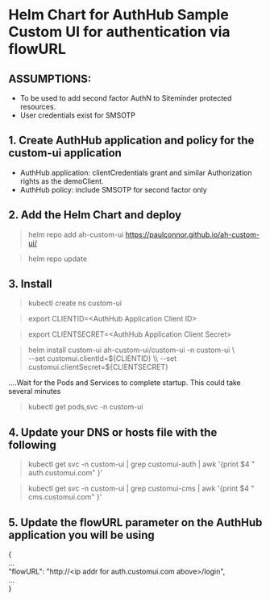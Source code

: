 # Helm Chart for AuthHub Sample Custom UI for authentication via flowURL

## ASSUMPTIONS:
- To be used to add second factor AuthN to Siteminder protected resources.
- User credentials exist for SMSOTP


## 1. Create AuthHub application and policy for the custom-ui application  

- AuthHub application: clientCredentials grant and similar Authorization rights as the demoClient.  
- AuthHub policy: include SMSOTP for second factor only  

## 2. Add the Helm Chart and deploy

> helm repo add ah-custom-ui https://paulconnor.github.io/ah-custom-ui/

> helm repo update


## 3. Install 

> kubectl create ns custom-ui

> export CLIENTID=\<AuthHub Application Client ID\>

> export CLIENTSECRET=\<AuthHub Application Client Secret\>

> helm install custom-ui ah-custom-ui/custom-ui -n custom-ui \\  
>     --set customui.clientId=${CLIENTID} \\  
>     --set customui.clientSecret=${CLIENTSECRET}

....Wait for the Pods and Services to complete startup. This could take several minutes 

> kubectl get pods,svc -n custom-ui


## 4. Update your DNS or hosts file with the following

> kubectl get svc -n custom-ui | grep customui-auth | awk '{print $4 " auth.customui.com" }'

> kubectl get svc -n custom-ui | grep customui-cms | awk '{print $4 " cms.customui.com" }'

## 5. Update the flowURL parameter on the AuthHub application you will be using

{  
  ...  
  "flowURL": "http://\<ip addr for auth.customui.com above\>/login",  
  ...  
}  
  
